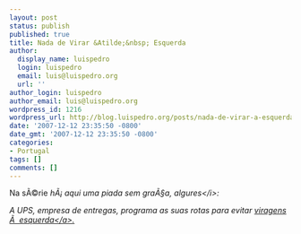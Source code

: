 ```yaml
---
layout: post
status: publish
published: true
title: Nada de Virar &Atilde;&nbsp; Esquerda
author:
  display_name: luispedro
  login: luispedro
  email: luis@luispedro.org
  url: ''
author_login: luispedro
author_email: luis@luispedro.org
wordpress_id: 1216
wordpress_url: http://blog.luispedro.org/posts/nada-de-virar-a-esquerda
date: '2007-12-12 23:35:50 -0800'
date_gmt: '2007-12-12 23:35:50 -0800'
categories:
- Portugal
tags: []
comments: []
---
```

<p>Na s&Atilde;&copy;rie <i>h&Atilde;&iexcl; aqui uma piada sem gra&Atilde;&sect;a, algures<&#47;i>:</p>
<p>A UPS, empresa de entregas, programa as suas rotas para evitar <a href="http:&#47;&#47;www.nytimes.com&#47;2007&#47;12&#47;09&#47;magazine&#47;09left-handturn.html?ex=1354856400&en=c9a577b0fac3b645&ei=5090&partner=rssuserland&emc=rss">viragens &Atilde;&nbsp; esquerda<&#47;a>.</p>
